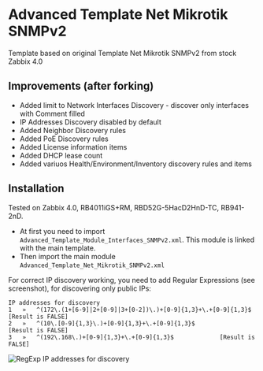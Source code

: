 # Advanced Template Net Mikrotik SNMPv2

Template based on original Template Net Mikrotik SNMPv2 from stock Zabbix 4.0

## Improvements (after forking)
* Added limit to Network Interfaces Discovery - discover only interfaces with Comment filled
* IP Addresses Discovery disabled by default
* Added Neighbor Discovery rules
* Added PoE Discovery rules
* Added License information items
* Added DHCP lease count
* Added variuos Health/Environment/Inventory discovery rules and items

## Installation

Tested on Zabbix 4.0, RB4011iGS+RM, RBD52G-5HacD2HnD-TC, RB941-2nD.

* At first you need to import `Advanced_Template_Module_Interfaces_SNMPv2.xml`. This module is linked with the main template.
* Then import  the main module `Advanced_Template_Net_Mikrotik_SNMPv2.xml`

For correct IP discovery working, you need to add Regular Expressions (see screenshot), for discovering only public IPs:
```
IP addresses for discovery	
1	»	^(172\.(1+[6-9]|2+[0-9]|3+[0-2])\.)+[0-9]{1,3}+\.+[0-9]{1,3}$	[Result is FALSE]
2	»	^(10\.[0-9]{1,3}\.)+[0-9]{1,3}+\.+[0-9]{1,3}$			[Result is FALSE]
3	»	^(192\.168\.)+[0-9]{1,3}+\.+[0-9]{1,3}$				[Result is FALSE]
```
![RegExp IP addresses for discovery](/regexp/regexp-ip_addresses_for_discovery.png?raw=true "RegExp IP addresses for discovery")
